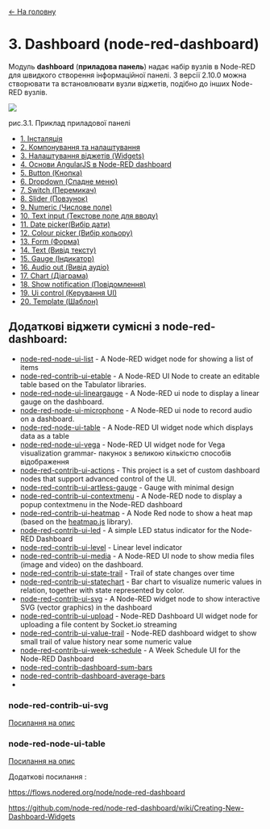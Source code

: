 [<- На головну](../)

# 3. Dashboard (node-red-dashboard) 

Модуль **dashboard** (**приладова панель**) надає набір вузлів в Node-RED для швидкого створення інформаційної панелі. З версії 2.10.0 можна створювати та встановлювати вузли віджетів, подібно до інших Node-RED вузлів. 

![](media/3_1.png)

рис.3.1. Приклад приладової панелі

- [1. Інсталяція](install.md)<span class="load"> </span>
- [2. Компонування та налаштування](config.md)<span class="load"> </span>
- [3. Налаштування віджетів (Widgets)](Widgets.md)<span class="load"> </span>
- [4. Основи AngularJS в Node-RED dashboard](AngularJS.md)<span class="load"> </span>
- [5. Button (Кнопка)](Button.md)<span class="load"> </span>
- [6. Dropdown (Спадне меню)](Dropdown.md)<span class="load"> </span>
- [7. Switch (Перемикач)](Switch.md)<span class="load"> </span>
- [8. Slider (Повзунок)](Slider.md)<span class="load"> </span>
- [9. Numeric (Числове поле)](Numeric.md)<span class="load"> </span>
- [10. Text input (Текстове поле для вводу)](Text_input.md)<span class="load"> </span>
- [11. Date picker(Вибір дати)](Date_picker.md)<span class="load"> </span>
- [12. Colour picker (Вибір кольору)](Colour_picker.md)<span class="load"> </span>
- [13. Form (Форма)](Form.md)<span class="load"> </span>
- [14. Text (Вивід тексту)](Text.md)<span class="load"> </span>
- [15. Gauge (Індикатор)](Gauge.md)<span class="load"> </span>
- [16. Audio out (Вивід аудіо)](Audio_out.md)<span class="load"> </span>
- [17. Chart (Діаграма)](Chart.md)<span class="load"> </span>
- [18. Show notification (Повідомлення)](Show_notification.md)<span class="load"> </span>
- [19. Ui control (Керування UI)](Ui_control.md)<span class="load"> </span>
- [20. Template (Шаблон)](Template.md)<span class="load"> </span>

## Додаткові віджети сумісні з node-red-dashboard:

- [node-red-node-ui-list](https://flows.nodered.org/node/node-red-node-ui-list) - A Node-RED widget node for showing a list of items
- [node-red-contrib-ui-etable](https://flows.nodered.org/node/node-red-contrib-ui-etable) - A Node-RED UI Node to create an editable table based on the Tabulator libraries.
- [node-red-node-ui-lineargauge](https://flows.nodered.org/node/node-red-node-ui-lineargauge) - A Node-RED ui node to display a linear gauge on the dashboard.
- [node-red-node-ui-microphone](https://flows.nodered.org/node/node-red-node-ui-microphone) - A Node-RED ui node to record audio on a dashboard.
- [node-red-node-ui-table](https://flows.nodered.org/node/node-red-node-ui-table) - A Node-RED UI widget node which displays data as a table
- [node-red-node-ui-vega](https://flows.nodered.org/node/node-red-node-ui-vega) - Node-RED UI widget node for Vega visualization grammar- пакунок з великою кількістю способів відображення
- [node-red-contrib-ui-actions](https://flows.nodered.org/node/node-red-contrib-ui-actions) - This project is a set of custom dashboard nodes that support advanced control of the UI.
- [node-red-contrib-ui-artless-gauge](https://flows.nodered.org/node/node-red-contrib-ui-artless-gauge) -  Gauge with minimal design
- [node-red-contrib-ui-contextmenu](https://flows.nodered.org/node/node-red-contrib-ui-contextmenu) - A Node-RED node to display a popup contextmenu in the Node-RED dashboard
- [node-red-contrib-ui-heatmap](https://flows.nodered.org/node/node-red-contrib-ui-heatmap) - A Node Red node to show a heat map (based on the [heatmap.js](https://www.patrick-wied.at/static/heatmapjs/) library).
- [node-red-contrib-ui-led](https://flows.nodered.org/node/node-red-contrib-ui-led) - A simple LED status indicator for the Node-RED Dashboard
- [node-red-contrib-ui-level](https://flows.nodered.org/node/node-red-contrib-ui-level) -  Linear level indicator
- [node-red-contrib-ui-media](https://flows.nodered.org/node/node-red-contrib-ui-media) - A Node-RED UI node to show media files (image and video) on the dashboard.
- [node-red-contrib-ui-state-trail](https://flows.nodered.org/node/node-red-contrib-ui-state-trail) - Trail of state changes over time
- [node-red-contrib-ui-statechart](https://flows.nodered.org/node/node-red-contrib-ui-statechart) - Bar chart to visualize numeric values in relation, together with state represented by color.
- [node-red-contrib-ui-svg](https://flows.nodered.org/node/node-red-contrib-ui-svg) - A Node-RED widget node to show interactive SVG (vector graphics) in the dashboard
- [node-red-contrib-ui-upload](https://flows.nodered.org/node/node-red-contrib-ui-upload) - Node-RED Dashboard UI widget node for uploading a file content by Socket.io streaming
- [node-red-contrib-ui-value-trail](https://flows.nodered.org/node/node-red-contrib-ui-value-trail) - Node-RED dashboard widget to show small trail of value history near some numeric value
- [node-red-contrib-ui-week-schedule](https://flows.nodered.org/node/@clysema/node-red-contrib-ui-week-schedule) - A Week Schedule UI for the Node-RED Dashboard
- [node-red-contrib-dashboard-sum-bars](https://flows.nodered.org/node/node-red-contrib-dashboard-sum-bars)
- [node-red-contrib-dashboard-average-bars](https://flows.nodered.org/node/node-red-contrib-dashboard-average-bars)
- 

### node-red-contrib-ui-svg

[Посилання на опис](ui_svg.md)

### node-red-node-ui-table

[Посилання на опис](ui_table.md)

Додаткові посилання :

https://flows.nodered.org/node/node-red-dashboard 

https://github.com/node-red/node-red-dashboard/wiki/Creating-New-Dashboard-Widgets 